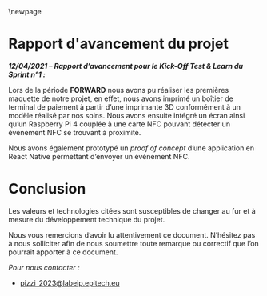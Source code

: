 \newpage

# Rapport d'avancement du projet

_**12/04/2021 – Rapport d’avancement pour le Kick-Off Test & Learn du Sprint n°1 :**_

Lors de la période **FORWARD** nous avons pu réaliser les premières maquette de notre
projet, en effet, nous avons imprimé un boîtier de terminal de paiement à partir d’une
imprimante 3D conformément à un modèle réalisé par nos soins. Nous avons ensuite
intégré un écran ainsi qu’un Raspberry Pi 4 couplée à une carte NFC pouvant détecter
un évènement NFC se trouvant à proximité.

Nous avons également prototypé un *proof of concept* d’une application en React
Native permettant d’envoyer un évènement NFC.

# Conclusion

Les valeurs et technologies citées sont susceptibles de changer au fur et à mesure du
développement technique du projet.

Nous vous remercions d’avoir lu attentivement ce document. N’hésitez pas à nous
solliciter afin de nous soumettre toute remarque ou correctif que l’on pourrait
apporter à ce document.

*Pour nous contacter :*

  - pizzi_2023@labeip.epitech.eu
